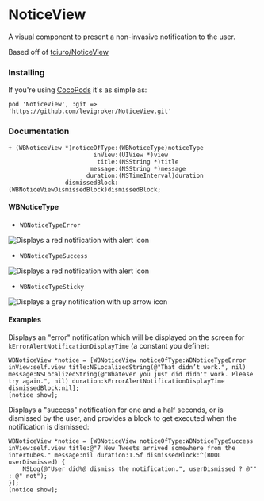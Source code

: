 NoticeView
==========
A visual component to present a non-invasive notification to the user.

Based off of [tciuro/NoticeView](https://github.com/tciuro/NoticeView)

### Installing

If you're using [CocoPods](http://cocopods.org) it's as simple as:

	pod 'NoticeView', :git => 'https://github.com/levigroker/NoticeView.git'

### Documentation

	+ (WBNoticeView *)noticeOfType:(WBNoticeType)noticeType
							inView:(UIView *)view
							 title:(NSString *)title
						   message:(NSString *)message
						  duration:(NSTimeInterval)duration
					dismissedBlock:(WBNoticeViewDismissedBlock)dismissedBlock;

#### WBNoticeType

* `WBNoticeTypeError`

![Displays a red notification with alert icon](https://github.com/levigroker/NoticeView/tree/master/Screenshots/WBNoticeTypeError.png "Displays a red notification with alert icon")

* `WBNoticeTypeSuccess`

![Displays a red notification with alert icon](https://github.com/levigroker/NoticeView/tree/master/Screenshots/WBNoticeTypeSuccess.png "Displays a blue notification with checkmark icon")

* `WBNoticeTypeSticky`

![Displays a grey notification with up arrow icon](https://github.com/levigroker/NoticeView/tree/master/Screenshots/WBNoticeTypeSticky.png "Displays a grey notification")

#### Examples

Displays an "error" notification which will be displayed on the screen for
`kErrorAlertNotificationDisplayTime` (a constant you define):

	WBNoticeView *notice = [WBNoticeView noticeOfType:WBNoticeTypeError inView:self.view title:NSLocalizedString(@"That didn’t work.", nil) message:NSLocalizedString(@"Whatever you just did didn't work. Please try again.", nil) duration:kErrorAlertNotificationDisplayTime dismissedBlock:nil];
	[notice show];

Displays a "success" notification for one and a half seconds, or is dismissed by the user,
and provides a block to get executed when the notification is dismissed:

    WBNoticeView *notice = [WBNoticeView noticeOfType:WBNoticeTypeSuccess inView:self.view title:@"7 New Tweets arrived somewhere from the intertubes." message:nil duration:1.5f dismissedBlock:^(BOOL userDismissed) {
        NSLog(@"User did%@ dismiss the notification.", userDismissed ? @"" : @" not");
    }];
    [notice show];
